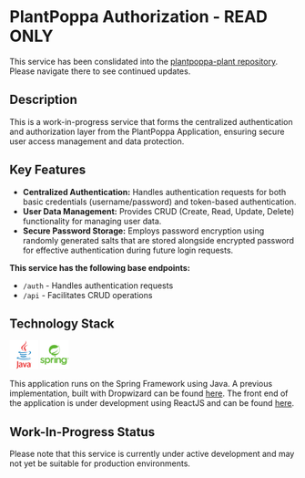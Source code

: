 # PlantPoppa Authorization - READ ONLY
This service has been conslidated into the [plantpoppa-plant repository](https://github.com/Aaron-Heath/plantpoppa-plant). Please navigate there to see continued updates.

## Description
This is a work-in-progress service that forms the centralized authentication and authorization layer from the PlantPoppa Application, ensuring secure user access management and data protection.

## Key Features
* **Centralized Authentication:** Handles authentication requests for both basic credentials (username/password) and token-based authentication.
* **User Data Management:** Provides CRUD (Create, Read, Update, Delete) functionality for managing user data.
* **Secure Password Storage:** Employs password encryption using randomly generated salts that are stored alongside encrypted password for effective authentication during future login requests.

**This service has the following base endpoints:**
* `/auth` - Handles authentication requests
* `/api` - Facilitates CRUD operations

## Technology Stack
<div>
    <img src="https://raw.githubusercontent.com/devicons/devicon/55609aa5bd817ff167afce0d965585c92040787a/icons/java/java-original-wordmark.svg" width="50" height="50" alt="Java" title="Java"/>
    <img  src="https://raw.githubusercontent.com/devicons/devicon/55609aa5bd817ff167afce0d965585c92040787a/icons/spring/spring-original-wordmark.svg" height="50" width="50" alt="Spring" title="Spring"/>
</div>

This application runs on the Spring Framework using Java. A previous implementation, built with Dropwizard can be found [here](https://github.com/Aaron-Heath/plantpoppa-auth/tree/dropwizard). The front end of the application is under development using ReactJS and can be found [here](https://github.com/Aaron-Heath/plantpoppa-ui).

## Work-In-Progress Status

Please note that this service is currently under active development and may not yet be suitable for production environments.



